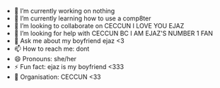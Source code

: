 
- 🔭 I’m currently working on nothing
- 🌱 I’m currently learning how to use a comp8ter
- 👯 I’m looking to collaborate on CECCUN I LOVE YOU EJAZ
- 🤔 I’m looking for help with CECCUN BC I AM EJAZ'S NUMBER 1 FAN
- 💬 Ask me about my boyfriend ejaz <3
- 📫 How to reach me: dont
- 😄 Pronouns: she/her
- ⚡ Fun fact: ejaz is my boyfriend <333
- 🎀 Organisation: CECCUN <33
